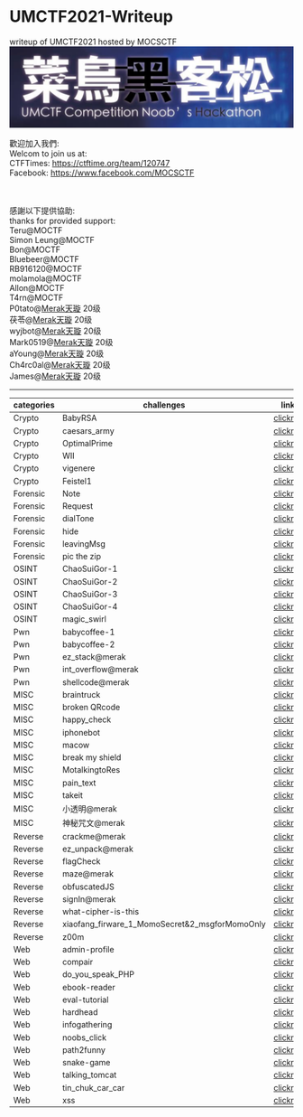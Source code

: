 # UMCTF2021-Writeup
writeup of UMCTF2021 hosted by MOCSCTF
![img](./img/UMCTF.png)  

歡迎加入我們:  
Welcom to join us at:  
CTFTimes: https://ctftime.org/team/120747</br>
Facebook: https://www.facebook.com/MOCSCTF</br></br></br>

感謝以下提供協助:  
thanks for provided support:  
Teru@MOCTF  
Simon Leung@MOCTF  
Bon@MOCTF  
Bluebeer@MOCTF  
RB916120@MOCTF  
molamola@MOCTF  
Allon@MOCTF  
T4rn@MOCTF  
P0tato@[Merak天璇](https://we.buptmerak.cn/) 20级  
茯苓@[Merak天璇](https://we.buptmerak.cn/) 20级  
wyjbot@[Merak天璇](https://we.buptmerak.cn/) 20级  
Mark0519@[Merak天璇](https://we.buptmerak.cn/) 20级  
aYoung@[Merak天璇](https://we.buptmerak.cn/) 20级  
Ch4rc0al@[Merak天璇](https://we.buptmerak.cn/) 20级  
James@[Merak天璇](https://we.buptmerak.cn/) 20级  

---

|categories|challenges|link|
|----------|----------|----------|
|Crypto|BabyRSA|[clickme](./Crypto/BabyRSA)|
|Crypto|caesars_army|[clickme](./Crypto/caesars_army)|
|Crypto|OptimalPrime|[clickme](./Crypto/OptimalPrime)|
|Crypto|WII|[clickme](./Crypto/WII)|
|Crypto|vigenere|[clickme](./Crypto/vigenere)|
|Crypto|Feistel1|[clickme](./Crypto/Feistel1)|
|Forensic|Note|[clickme](./Forensic/Note)|
|Forensic|Request|[clickme](./Forensic/Request)|
|Forensic|dialTone|[clickme](./Forensic/dialTone)|
|Forensic|hide|[clickme](./Forensic/hide)|
|Forensic|leavingMsg|[clickme](./Forensic/leavingMsg)|
|Forensic|pic the zip|[clickme](./Forensic/pic_the_zip)|
|OSINT|ChaoSuiGor-1|[clickme](./OSINT/ChaoSuiGor-1)|
|OSINT|ChaoSuiGor-2|[clickme](./OSINT/ChaoSuiGor-2)|
|OSINT|ChaoSuiGor-3|[clickme](./OSINT/ChaoSuiGor-3)|
|OSINT|ChaoSuiGor-4|[clickme](./OSINT/ChaoSuiGor-4)|
|OSINT|magic_swirl|[clickme](./OSINT/magic_swirl)|
|Pwn|babycoffee-1|[clickme](./Pwn/babycoffee)|
|Pwn|babycoffee-2|[clickme](./Pwn/latte)|
|Pwn|ez_stack@merak|[clickme](./Pwn/ez_stack@merak)|
|Pwn|int_overflow@merak|[clickme](./Pwn/int_overflow@merak)|
|Pwn|shellcode@merak|[clickme](./Pwn/shellcode@merak)|
|MISC|braintruck|[clickme](./MISC/braintruck)|
|MISC|broken QRcode|[clickme](./MISC/broken_QRcode)|
|MISC|happy_check|[clickme](./MISC/Happy_check@merak)|
|MISC|iphonebot|[clickme](./MISC/Iphonebot)|
|MISC|macow|[clickme](./MISC/Macow)|
|MISC|break my shield|[clickme](./MISC/break_my_shield)|
|MISC|MotalkingtoRes|[clickme](./MISC/MotalkingtoRes)|
|MISC|pain_text|[clickme](./MISC/pain_text)|
|MISC|takeit|[clickme](./MISC/takeit)|
|MISC|小透明@merak|[clickme](./MISC/小透明@merak)|
|MISC|神秘咒文@merak|[clickme](./MISC/神秘咒文@merak)|
|Reverse|crackme@merak|[clickme](./Reverse/crackme@merak)|
|Reverse|ez_unpack@merak|[clickme](./Reverse/ez_unpack@merak)|
|Reverse|flagCheck|[clickme](./Reverse/flagCheck)|
|Reverse|maze@merak|[clickme](./Reverse/maze@merak)|
|Reverse|obfuscatedJS|[clickme](./Reverse/obfuscatedJS)|
|Reverse|signIn@merak|[clickme](./Reverse/signIn@merak)|
|Reverse|what-cipher-is-this|[clickme](./Reverse/what-cipher-is-this)|
|Reverse|xiaofang_firware_1_MomoSecret&2_msgforMomoOnly|[clickme](./Reverse/xiaofang_firware_1_MomoSecret_2_msgforMomoOnly)|
|Reverse|z00m|[clickme](./Reverse/z00m)|
|Web|admin-profile|[clickme](./Web/admin-profile)|
|Web|compair|[clickme](./Web/compair)|
|Web|do_you_speak_PHP|[clickme](./Web/do_you_speak_PHP)|
|Web|ebook-reader|[clickme](./Web/ebook-reader)|
|Web|eval-tutorial|[clickme](./Web/eval-tutorial)|
|Web|hardhead|[clickme](./Web/hardhead)|
|Web|infogathering|[clickme](./Web/infogathering)|
|Web|noobs_click|[clickme](./Web/noobs_click)|
|Web|path2funny|[clickme](./Web/path2funny)|
|Web|snake-game|[clickme](./Web/snake-game)|
|Web|talking_tomcat|[clickme](./Web/talking_tomcat)|
|Web|tin_chuk_car_car|[clickme](./Web/tin_chuk_car_car)|
|Web|xss|[clickme](./Web/xss)|


